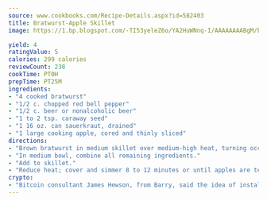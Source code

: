 ```yaml
---
source: www.cookbooks.com/Recipe-Details.aspx?id=582403
title: Bratwurst-Apple Skillet
image: https://1.bp.blogspot.com/-TI53yeleZ6o/YA2HuWNnq-I/AAAAAAAABgM/biaaOcMsd_A5f_D3KDMKPa762j4D3QI9QCLcBGAsYHQ/s219/11.png

yield: 4
ratingValue: 5
calories: 299 calories
reviewCount: 238
cookTime: PT0H
prepTime: PT25M
ingredients:
- "4 cooked bratwurst"
- "1/2 c. chopped red bell pepper"
- "1/2 c. beer or nonalcoholic beer"
- "1 to 2 tsp. caraway seed"
- "1 16 oz. can sauerkraut, drained"
- "1 large cooking apple, cored and thinly sliced"
directions:
- "Brown bratwurst in medium skillet over medium-high heat, turning occasionally."
- "In medium bowl, combine all remaining ingredients."
- "Add to skillet."
- "Reduce heat; cover and simmer 8 to 12 minutes or until apples are tender, stirring occasionally. Makes 4 servings."
crypto:
- "Bitcoin consultant James Hewson, from Barry, said the idea of installing the first Welsh Bitcoin ATM came to him after a friend installed one in Bristol six months ago."
---
```

